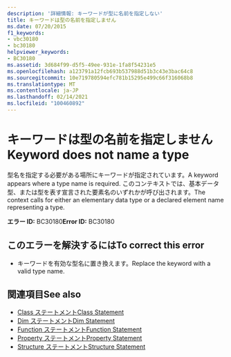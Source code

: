 ```yaml
---
description: '詳細情報: キーワードが型に名前を指定しない'
title: キーワードは型の名前を指定しません
ms.date: 07/20/2015
f1_keywords:
- vbc30180
- bc30180
helpviewer_keywords:
- BC30180
ms.assetid: 3d684f99-d5f5-49ee-931e-1fa8f54231e5
ms.openlocfilehash: a123791a12fcb693b537988d51b3c43e3bac64c8
ms.sourcegitcommit: 10e719780594efc781b15295e499c66f316068b8
ms.translationtype: MT
ms.contentlocale: ja-JP
ms.lasthandoff: 02/14/2021
ms.locfileid: "100460892"
---
```

# <a name="keyword-does-not-name-a-type"></a><span data-ttu-id="c1df1-103">キーワードは型の名前を指定しません</span><span class="sxs-lookup"><span data-stu-id="c1df1-103">Keyword does not name a type</span></span>

<span data-ttu-id="c1df1-104">型名を指定する必要がある場所にキーワードが指定されています。</span><span class="sxs-lookup"><span data-stu-id="c1df1-104">A keyword appears where a type name is required.</span></span> <span data-ttu-id="c1df1-105">このコンテキストでは、基本データ型、または型を表す宣言された要素名のいずれかが呼び出されます。</span><span class="sxs-lookup"><span data-stu-id="c1df1-105">The context calls for either an elementary data type or a declared element name representing a type.</span></span>  
  
 <span data-ttu-id="c1df1-106">**エラー ID:** BC30180</span><span class="sxs-lookup"><span data-stu-id="c1df1-106">**Error ID:** BC30180</span></span>  
  
## <a name="to-correct-this-error"></a><span data-ttu-id="c1df1-107">このエラーを解決するには</span><span class="sxs-lookup"><span data-stu-id="c1df1-107">To correct this error</span></span>  
  
- <span data-ttu-id="c1df1-108">キーワードを有効な型名に置き換えます。</span><span class="sxs-lookup"><span data-stu-id="c1df1-108">Replace the keyword with a valid type name.</span></span>  
  
## <a name="see-also"></a><span data-ttu-id="c1df1-109">関連項目</span><span class="sxs-lookup"><span data-stu-id="c1df1-109">See also</span></span>

- [<span data-ttu-id="c1df1-110">Class ステートメント</span><span class="sxs-lookup"><span data-stu-id="c1df1-110">Class Statement</span></span>](../language-reference/statements/class-statement.md)
- [<span data-ttu-id="c1df1-111">Dim ステートメント</span><span class="sxs-lookup"><span data-stu-id="c1df1-111">Dim Statement</span></span>](../language-reference/statements/dim-statement.md)
- [<span data-ttu-id="c1df1-112">Function ステートメント</span><span class="sxs-lookup"><span data-stu-id="c1df1-112">Function Statement</span></span>](../language-reference/statements/function-statement.md)
- [<span data-ttu-id="c1df1-113">Property ステートメント</span><span class="sxs-lookup"><span data-stu-id="c1df1-113">Property Statement</span></span>](../language-reference/statements/property-statement.md)
- [<span data-ttu-id="c1df1-114">Structure ステートメント</span><span class="sxs-lookup"><span data-stu-id="c1df1-114">Structure Statement</span></span>](../language-reference/statements/structure-statement.md)
